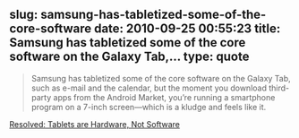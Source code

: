 slug: samsung-has-tabletized-some-of-the-core-software
date: 2010-09-25 00:55:23
title: Samsung has tabletized some of the core software on the Galaxy Tab,...
type: quote
---

> Samsung has tabletized some of the core software on the Galaxy Tab, such as e-mail and the calendar, but the moment you download third-party apps from the Android Market, you’re running a smartphone program on a 7-inch screen—which is a kludge and feels like it.

[Resolved: Tablets are Hardware, Not Software](http://techland.com/2010/09/14/resolved-tablets-are-hardware-not-software/)
